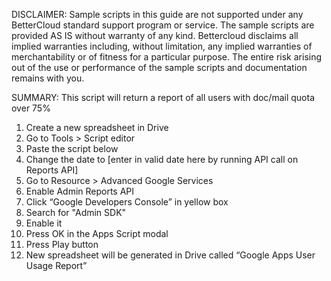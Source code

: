 DISCLAIMER: Sample scripts in this guide are not supported under any BetterCloud standard support program or service. The sample scripts are provided AS IS without warranty of any kind. Bettercloud disclaims all implied warranties including, without limitation, any implied warranties of merchantability or of fitness for a particular purpose. The entire risk arising out of the use or performance of the sample scripts and documentation remains with you.

SUMMARY: This script will return a report of all users with doc/mail quota over 75%

1) Create a new spreadsheet in Drive
2) Go to Tools > Script editor
3) Paste the script below
4) Change the date to [enter in valid date here by running API call on Reports API]
5) Go to Resource > Advanced Google Services
6) Enable Admin Reports API
7) Click “Google Developers Console” in yellow box
8) Search for "Admin SDK"
9) Enable it
10) Press OK in the Apps Script modal
11) Press Play button
12) New spreadsheet will be generated in Drive called “Google Apps User Usage Report”

